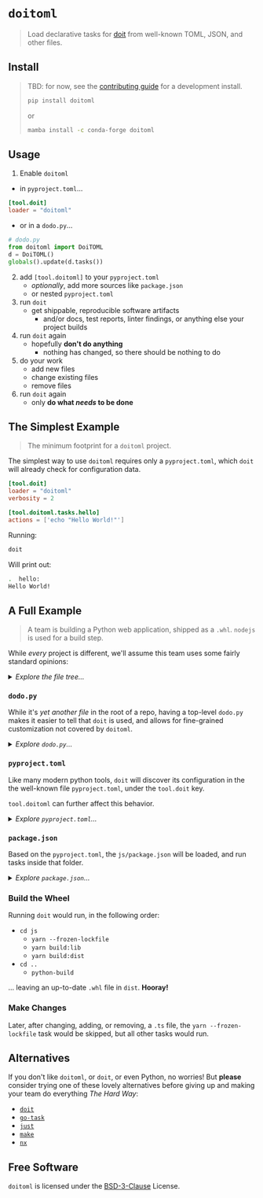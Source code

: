 # `doitoml`

> Load declarative tasks for [doit] from well-known TOML, JSON, and other files.

[doit]: https://github.com/pydoit/doit

## Install

> TBD: for now, see the [contributing guide] for a development install.
>
> ```bash
> pip install doitoml
> ```
>
> or
>
> ```bash
> mamba install -c conda-forge doitoml
> ```

[contributing guide]: https://github.com/deathbeds/doitoml/tree/main/CONTRIBUTING.md

## Usage

1. Enable `doitoml`
  - in `pyproject.toml`...
   ```toml
   [tool.doit]
   loader = "doitoml"
   ```
  - or in a `dodo.py`...
   ```py
   # dodo.py
   from doitoml import DoiTOML
   d = DoiTOML()
   globals().update(d.tasks())
   ```
2. add `[tool.doitoml]` to your `pyproject.toml`
   - _optionally_, add more sources like `package.json`
    - or nested `pyproject.toml`
3. run `doit`
   - get shippable, reproducible software artifacts
     - and/or docs, test reports, linter findings, or anything else your project builds
4. run `doit` again
   - hopefully **don't do anything**
     - nothing has changed, so there should be nothing to do
5. do your work
   - add new files
   - change existing files
   - remove files
6. run `doit` again
   - only **do what _needs_ to be done**


## The Simplest Example

> The minimum footprint for a `doitoml` project.

The simplest way to use `doitoml` requires only a `pyproject.toml`, which `doit`
will already check for configuration data.

<!-- toml examples/no-dodo -->
```toml
[tool.doit]
loader = "doitoml"
verbosity = 2

[tool.doitoml.tasks.hello]
actions = ['echo "Hello World!"']
```
<!-- toml examples/no-dodo -->

Running:

```bash
doit
```

Will print out:

```bash
.  hello:
Hello World!
```

## A Full Example

> A team is building a Python web application, shipped as a `.whl`. `nodejs` is used for a build step.

While _every_ project is different, we'll assume this team uses some fairly standard
opinions:

<details>

<summary><i>Explore the file tree...</i></summary>

<!-- tree examples/py-js-web -->
```
  README.md
  LICENSE
  pyproject.toml
  dodo.py
  src/
    foo/
      __init__.py
      app.py
  js/
    package.json
    yarn.lock
    tsconfig.json
    webpack.config.js
    src/
      index.ts
    style/
      index.css
```
<!-- tree examples/py-js-web -->

</details>


### `dodo.py`

While it's _yet another file_ in the root of a repo, having a top-level `dodo.py` makes it
easier to tell that `doit` is used, and allows for fine-grained customization not
covered by `doitoml`.

<details>

<summary><i>Explore <code>dodo.py</code>...</i></summary>

<!-- py examples/py-js-web/dodo.py -->
```py
from doitoml import DoiTOML
doitoml = DoiTOML()
globals().update(doitoml.tasks())
```
<!-- py examples/py-js-web/dodo.py -->

</details>


### `pyproject.toml`

Like many modern python tools, `doit` will discover its configuration in the the
well-known file `pyproject.toml`, under the `tool.doit` key.

`tool.doitoml` can further affect this behavior.

<details>

<summary><i>Explore <code>pyproject.toml</code>...</i></summary>

<!-- toml examples/py-js-web/pyproject.toml -->
```toml
[tool.doit]
default_tasks = ["backend:build"]

[tool.doitoml.config]
backend = "./pyproject.toml"
frontend = "./js/package.json"

[tool.doitoml.env]
FOO_PY_VERSION = ":get::toml::./pyproject.toml::project::version"

[tool.doitoml.paths]
whl = ["dist/foo-${FOO_PY_VERSION}-py3-none-any.whl"]
py_src = [":rglob::src::*.py"]
readme = ["README.md"]
license = ["LICENSE"]
ppt = ["pyproject.toml"]

[tool.doitoml.tasks.build]
file_dep = ["::readme", "::license", "::ppt", "::py_src", "::frontend::dist"]
targets = ["::whl"]
actions = [["pyproject-build"]]
```
<!-- toml examples/py-js-web/pyproject.toml -->

</details>


### `package.json`

Based on the `pyproject.toml`, the `js/package.json` will be loaded, and run
tasks inside that folder.

<details>

<summary><i>Explore <code>package.json</code>...</i></summary>

<!-- json examples/py-js-web/js/package.json -->
```json
{
  "name": "foo",
  "scripts": {
    "build:lib": "tsc -b",
    "build:dist": "webpack"
  },
  "doitoml": {
    "paths": {
      "pj": ["package.json"],
      "ts_src": ["rglob:src:*.ts"],
      "ts_cfg": ["tsconfig.json"],
      "ts_buildinfo": ["tsconfig.tsbuildinfo"],
      "y_lock": ["yarn.lock"],
      "y_integrity": ["node_modules/.yarn-integrity"],
      "w_cfg": ["webpack.config.js"],
      "dist_html": ["../src/static/index.html"],
      "style": [":rglob:style:*"]
    },
    "tasks": {
      "install": {
        "file_dep": ["::y_lock", "::pj"],
        "targets": ["::y_integrity"],
        "actions": [["yarn", "--frozen-lockfile"]]
      }
      "build:lib": {
        "file_dep": ["::y_integrity", "::ts_cfg", "::ts_src"],
        "targets": ["::ts_buildinfo"],
        "actions": [["yarn", "build:lib"]]
      },
      "build:dist": {
        "file_dep": ["::y_integrity", "::ts_buildinfo", "::w_cfg", "::style"],
        "targets": ["::dist"],
        "actions": [["yarn", "build:dist"]]
      }
    }
  }
}
```
<!-- json examples/py-js-web/js/package.json -->

</details>


### Build the Wheel

Running `doit` would run, in the following order:

- `cd js`
  - `yarn --frozen-lockfile`
  - `yarn build:lib`
  - `yarn build:dist`
- `cd ..`
  - `python-build`

... leaving an up-to-date `.whl` file in `dist`. **Hooray!**

### Make Changes

Later, after changing, adding, or removing, a `.ts` file, the
`yarn --frozen-lockfile` task would be skipped, but all other tasks would run.

## Alternatives

If you don't like `doitoml`, or `doit`, or even Python, no worries! But **please**
consider trying one of these lovely alternatives before giving up and making
your team do everything _The Hard Way_:

- [`doit`][doit]
- [`go-task`](https://github.com/go-task/task)
- [`just`](https://github.com/casey/just)
- [`make`](https://www.gnu.org/software/make)
- [`nx`](https://nx.dev)

## Free Software

`doitoml` is licensed under the [BSD-3-Clause] License.

[bsd-3-clause]: https://github.com/deathbeds/doitoml/tree/main/LICENSE.txt
